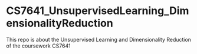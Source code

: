 # CS7641_UnsupervisedLearning_DimensionalityReduction
This repo is about the Unsupervised Learning and Dimensionality Reduction of the coursework CS7641
